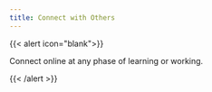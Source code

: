 ```yaml
---
title: Connect with Others
---
```

{{< alert icon="blank">}}<div class="text-xl text-center">
Connect online at any phase of learning or working.
</div>{{< /alert >}}